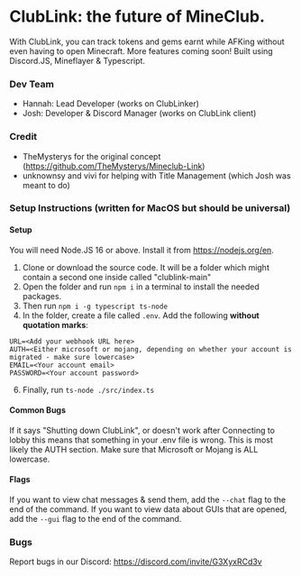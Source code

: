 

# ClubLink: the future of MineClub.
With ClubLink, you can track tokens and gems earnt while AFKing without even having to open Minecraft. More features coming soon! Built using Discord.JS, Mineflayer & Typescript.

### Dev Team
- Hannah: Lead Developer (works on ClubLinker)
- Josh: Developer & Discord Manager (works on ClubLink client)

### Credit
- TheMysterys for the original concept (https://github.com/TheMysterys/Mineclub-Link)
- unknownsy and vivi for helping with Title Management (which Josh was meant to do)

### Setup Instructions (written for MacOS but should be universal)

#### Setup
You will need Node.JS 16 or above. Install it from https://nodejs.org/en.
1. Clone or download the source code. It will be a folder which might contain a second one inside called "clublink-main"
2. Open the folder and run `npm i` in a terminal to install the needed packages.
3. Then run `npm i -g typescript ts-node`
4. In the folder, create a file called `.env`. Add the following **without quotation marks**:
```
URL=<Add your webhook URL here>
AUTH=<Either microsoft or mojang, depending on whether your account is migrated - make sure lowercase>
EMAIL=<Your account email>
PASSWORD=<Your account password>
```
6. Finally, run `ts-node ./src/index.ts`

#### Common Bugs
If it says "Shutting down ClubLink", or doesn't work after Connecting to lobby this means that something in your .env file is wrong. This is most likely the AUTH section. Make sure that Microsoft or Mojang is ALL lowercase.

#### Flags
If you want to view chat messages & send them, add the `--chat` flag to the end of the command.
If you want to view data about GUIs that are opened, add the `--gui` flag to the end of the command.
  
### Bugs
Report bugs in our Discord: https://discord.com/invite/G3XyxRCd3v
